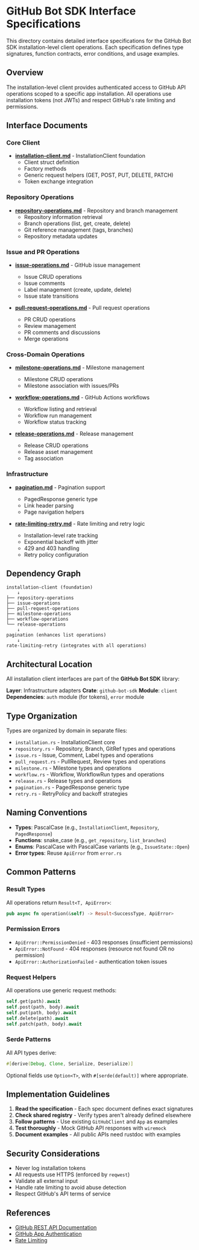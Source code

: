 # GitHub Bot SDK Interface Specifications

This directory contains detailed interface specifications for the GitHub Bot SDK installation-level client operations. Each specification defines type signatures, function contracts, error conditions, and usage examples.

## Overview

The installation-level client provides authenticated access to GitHub API operations scoped to a specific app installation. All operations use installation tokens (not JWTs) and respect GitHub's rate limiting and permissions.

## Interface Documents

### Core Client

- **[installation-client.md](./installation-client.md)** - InstallationClient foundation
  - Client struct definition
  - Factory methods
  - Generic request helpers (GET, POST, PUT, DELETE, PATCH)
  - Token exchange integration

### Repository Operations

- **[repository-operations.md](./repository-operations.md)** - Repository and branch management
  - Repository information retrieval
  - Branch operations (list, get, create, delete)
  - Git reference management (tags, branches)
  - Repository metadata updates

### Issue and PR Operations

- **[issue-operations.md](./issue-operations.md)** - GitHub issue management
  - Issue CRUD operations
  - Issue comments
  - Label management (create, update, delete)
  - Issue state transitions

- **[pull-request-operations.md](./pull-request-operations.md)** - Pull request operations
  - PR CRUD operations
  - Review management
  - PR comments and discussions
  - Merge operations

### Cross-Domain Operations

- **[milestone-operations.md](./milestone-operations.md)** - Milestone management
  - Milestone CRUD operations
  - Milestone association with issues/PRs

- **[workflow-operations.md](./workflow-operations.md)** - GitHub Actions workflows
  - Workflow listing and retrieval
  - Workflow run management
  - Workflow status tracking

- **[release-operations.md](./release-operations.md)** - Release management
  - Release CRUD operations
  - Release asset management
  - Tag association

### Infrastructure

- **[pagination.md](./pagination.md)** - Pagination support
  - PagedResponse generic type
  - Link header parsing
  - Page navigation helpers

- **[rate-limiting-retry.md](./rate-limiting-retry.md)** - Rate limiting and retry logic
  - Installation-level rate tracking
  - Exponential backoff with jitter
  - 429 and 403 handling
  - Retry policy configuration

## Dependency Graph

```
installation-client (foundation)
    ↓
├── repository-operations
├── issue-operations
├── pull-request-operations
├── milestone-operations
├── workflow-operations
└── release-operations
    ↓
pagination (enhances list operations)
    ↓
rate-limiting-retry (integrates with all operations)
```

## Architectural Location

All installation client interfaces are part of the **GitHub Bot SDK** library:

**Layer**: Infrastructure adapters
**Crate**: `github-bot-sdk`
**Module**: `client`
**Dependencies**: `auth` module (for tokens), `error` module

## Type Organization

Types are organized by domain in separate files:

- `installation.rs` - InstallationClient core
- `repository.rs` - Repository, Branch, GitRef types and operations
- `issue.rs` - Issue, Comment, Label types and operations
- `pull_request.rs` - PullRequest, Review types and operations
- `milestone.rs` - Milestone types and operations
- `workflow.rs` - Workflow, WorkflowRun types and operations
- `release.rs` - Release types and operations
- `pagination.rs` - PagedResponse generic type
- `retry.rs` - RetryPolicy and backoff strategies

## Naming Conventions

- **Types**: PascalCase (e.g., `InstallationClient`, `Repository`, `PagedResponse`)
- **Functions**: snake_case (e.g., `get_repository`, `list_branches`)
- **Enums**: PascalCase with PascalCase variants (e.g., `IssueState::Open`)
- **Error types**: Reuse `ApiError` from `error.rs`

## Common Patterns

### Result Types

All operations return `Result<T, ApiError>`:

```rust
pub async fn operation(&self) -> Result<SuccessType, ApiError>
```

### Permission Errors

- `ApiError::PermissionDenied` - 403 responses (insufficient permissions)
- `ApiError::NotFound` - 404 responses (resource not found OR no permission)
- `ApiError::AuthorizationFailed` - authentication token issues

### Request Helpers

All operations use generic request methods:

```rust
self.get(path).await
self.post(path, body).await
self.put(path, body).await
self.delete(path).await
self.patch(path, body).await
```

### Serde Patterns

All API types derive:

```rust
#[derive(Debug, Clone, Serialize, Deserialize)]
```

Optional fields use `Option<T>`, with `#[serde(default)]` where appropriate.

## Implementation Guidelines

1. **Read the specification** - Each spec document defines exact signatures
2. **Check shared registry** - Verify types aren't already defined elsewhere
3. **Follow patterns** - Use existing `GitHubClient` and `App` as examples
4. **Test thoroughly** - Mock GitHub API responses with `wiremock`
5. **Document examples** - All public APIs need rustdoc with examples

## Security Considerations

- Never log installation tokens
- All requests use HTTPS (enforced by `reqwest`)
- Validate all external input
- Handle rate limiting to avoid abuse detection
- Respect GitHub's API terms of service

## References

- [GitHub REST API Documentation](https://docs.github.com/en/rest)
- [GitHub App Authentication](https://docs.github.com/en/developers/apps/building-github-apps/authenticating-with-github-apps)
- [Rate Limiting](https://docs.github.com/en/rest/overview/resources-in-the-rest-api#rate-limiting)
